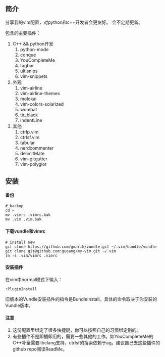 ## 简介

分享我的vim配置，对python和c++开发者会更友好。
会不定期更新。

包含的主要插件：

1. C++ && python开发
   1. python-mode
   2. conque
   3. YouCompleteMe
   4. tagbar
   5. ultisnips
   6. vim-snippets
2. 外观
   1. vim-airline
   2. vim-airline-themes
   3. molokai
   4. vim-colors-solarized
   5. wombat
   6. tir_black
   7. indentLine
3. 其他
   1. ctrlp.vim
   2. ctrlsf.vim
   3. tabular
   4. nerdcommenter
   5. delimitMate
   6. vim-gitgutter
   7. vim-polyglot


## 安装

#### 备份

    # backup
    cd ~
    mv .vimrc .vimrc.bak
    mv .vim .vim.bak

#### 下载vundle和vimrc

    # install new
    git clone https://github.com/gmarik/vundle.git ~/.vim/bundle/vundle
    git clone git@github.com:guoang/my-vim.git ~/.vim
    ln -s .vim/vimrc .vimrc

#### 安装插件

在vim中normal模式下输入：

    :PluginInstall

旧版本的Vundle安装插件的指令是BundleInstall。具体的命令取决于你安装的Vundle版本。

#### 注意

1. 这份配置里绑定了很多快捷键，你可以按照自己的习惯绑定别的。
2. 有些插件不是即插即用的，需要一些其他的工作。如YouCompleteMe的C++补全需要libclang支持，ctrlsf的搜索依赖于ag。建议自己去这些插件的github repo阅读ReadMe。
